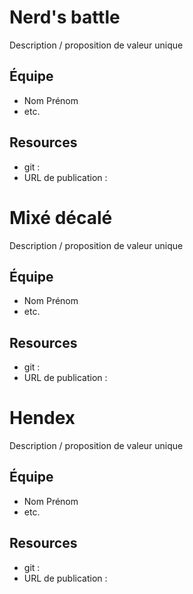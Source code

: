 # Nerd's battle

Description / proposition de valeur unique

## Équipe

* Nom Prénom
* etc.

## Resources

* git : 
* URL de publication : 

# Mixé décalé

Description / proposition de valeur unique

## Équipe

* Nom Prénom
* etc.

## Resources

* git : 
* URL de publication : 

# Hendex

Description / proposition de valeur unique

## Équipe

* Nom Prénom
* etc.

## Resources

* git : 
* URL de publication : 

